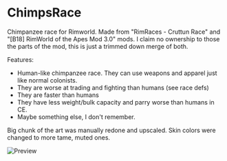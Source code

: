 # ChimpsRace
Chimpanzee race for Rimworld. Made from "RimRaces - Cruttun Race" and "[B18] RimWorld of the Apes Mod 3.0" mods. I claim no ownership to those the parts of the mod, this is just a trimmed down merge of both.

Features:
* Human-like chimpanzee race. They can use weapons and apparel just like normal colonists.
* They are worse at trading and fighting than humans (see race defs)
* They are faster than humans
* They have less weight/bulk capacity and parry worse than humans in CE.
* Maybe something else, I don't remember.

Big chunk of the art was manually redone and upscaled. Skin colors were changed to more tame, muted ones. 

![Preview](https://user-images.githubusercontent.com/54061981/166115175-0eb76678-117a-4b65-9e93-faffe27c33d1.png)
